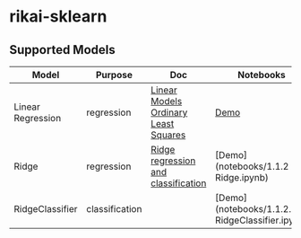 # rikai-sklearn
## Supported Models
| Model | Purpose | Doc | Notebooks |
|-------|---------|-----|-----------|
| Linear Regression | regression | [Linear Models Ordinary Least Squares](https://scikit-learn.org/1.1/modules/linear_model.html#ordinary-least-squares)        | [Demo](notebooks/LinearRegression.ipynb) |
| Ridge | regression | [Ridge regression and classification](https://scikit-learn.org/1.1/modules/linear_model.html#ridge-regression-and-classification) | [Demo](notebooks/1.1.2 Ridge.ipynb) |
| RidgeClassifier | classification | | [Demo](notebooks/1.1.2.2 RidgeClassifier.ipynb) |
